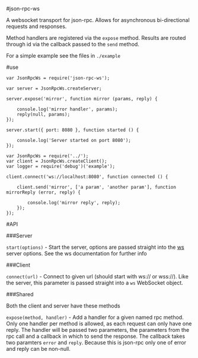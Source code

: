 #json-rpc-ws

A websocket transport for json-rpc.  Allows for asynchronous
bi-directional requests and responses.

Method handlers are registered via the `expose` method.  Results are
routed through id via the callback passed to the `send` method.

For a simple example see the files in `./example`

#use

```
var JsonRpcWs = require('json-rpc-ws');

var server = JsonRpcWs.createServer;

server.expose('mirror', function mirror (params, reply) {

    console.log('mirror handler', params);
    reply(null, params);
});

server.start({ port: 8080 }, function started () {

    console.log('Server started on port 8080');
});
```

```
var JsonRpcWs = require('../');
var client = JsonRpcWs.createClient();
var logger = require('debug')('example');

client.connect('ws://localhost:8080', function connected () {

    client.send('mirror', ['a param', 'another param'], function mirrorReply (error, reply) {

        console.log('mirror reply', reply);
    });
});
```

#API

###Server

`start(options)` - Start the server, options are passed straight into the [ws](http://npmjs.com/package/ws) server options. See the ws documentation for further info

###Client

`connect(url)` - Connect to given url (should start with ws:// or wss://). Like the server, this parameter is passed straight into a `ws` WebSocket object.

###Shared

Both the client and server have these methods

`expose(method, handler)` - Add a handler for a given named rpc method. Only one handler per method is allowed, as each request can only have one reply.  The handler will be passed two parameters, the parameters from the rpc call and a callback in which to send the response.  The callback takes two paramters `error` and `reply`.  Because this is json-rpc only one of error and reply can be non-null.